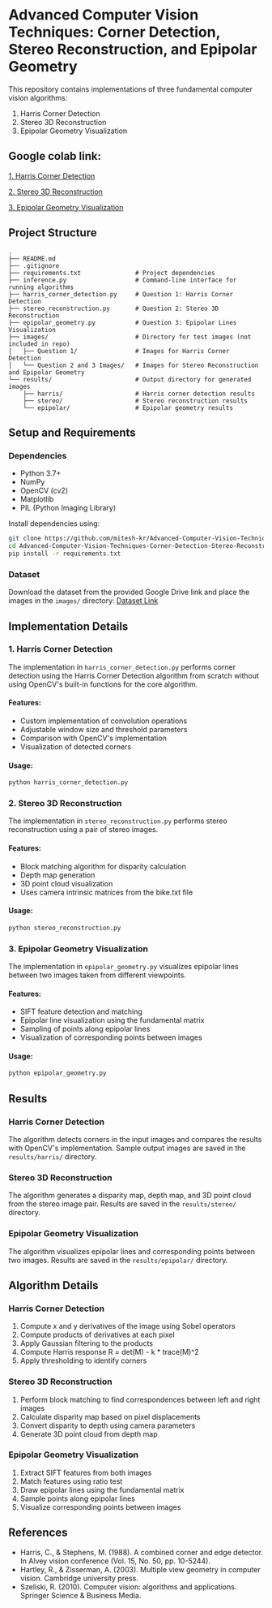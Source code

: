 # Advanced Computer Vision Techniques: Corner Detection, Stereo Reconstruction, and Epipolar Geometry

This repository contains implementations of three fundamental computer vision algorithms:

1. Harris Corner Detection
2. Stereo 3D Reconstruction
3. Epipolar Geometry Visualization

## Google colab link:
[1. Harris Corner Detection](https://colab.research.google.com/drive/1fQeBI1AgbQ0Wl-SlOd2MVn_iRc4hjOj2?usp=sharing)

[2. Stereo 3D Reconstruction](https://colab.research.google.com/drive/1MNGffw5_2NylQ25BStl1vfR49IC_69TA?usp=sharing)

[3. Epipolar Geometry Visualization](https://colab.research.google.com/drive/1lDKNlJPJ-dpPDDJWhkJN6N6cbtw54eAj?usp=sharing)


## Project Structure

```
.
├── README.md
├── .gitignore
├── requirements.txt               # Project dependencies
├── inference.py                   # Command-line interface for running algorithms
├── harris_corner_detection.py     # Question 1: Harris Corner Detection
├── stereo_reconstruction.py       # Question 2: Stereo 3D Reconstruction
├── epipolar_geometry.py           # Question 3: Epipolar Lines Visualization
├── images/                        # Directory for test images (not included in repo)
│   ├── Question 1/                # Images for Harris Corner Detection
│   └── Question 2 and 3 Images/   # Images for Stereo Reconstruction and Epipolar Geometry
└── results/                       # Output directory for generated images
    ├── harris/                    # Harris corner detection results
    ├── stereo/                    # Stereo reconstruction results
    └── epipolar/                  # Epipolar geometry results
```

## Setup and Requirements

### Dependencies

- Python 3.7+
- NumPy
- OpenCV (cv2)
- Matplotlib
- PIL (Python Imaging Library)

Install dependencies using:

```bash
git clone https://github.com/mitesh-kr/Advanced-Computer-Vision-Techniques-Corner-Detection-Stereo-Reconstruction-and-Epipolar-Geometry.git
cd Advanced-Computer-Vision-Techniques-Corner-Detection-Stereo-Reconstruction-and-Epipolar-Geometry
pip install -r requirements.txt

```

### Dataset

Download the dataset from the provided Google Drive link and place the images in the `images/` directory:
[Dataset Link](https://drive.google.com/drive/folders/1la4hwF_n4g7T25d2gyCF1ob3HJOir3Th?usp=sharing)

## Implementation Details

### 1. Harris Corner Detection

The implementation in `harris_corner_detection.py` performs corner detection using the Harris Corner Detection algorithm from scratch without using OpenCV's built-in functions for the core algorithm.

#### Features:
- Custom implementation of convolution operations
- Adjustable window size and threshold parameters
- Comparison with OpenCV's implementation
- Visualization of detected corners

#### Usage:
```bash
python harris_corner_detection.py
```

### 2. Stereo 3D Reconstruction

The implementation in `stereo_reconstruction.py` performs stereo reconstruction using a pair of stereo images.

#### Features:
- Block matching algorithm for disparity calculation
- Depth map generation
- 3D point cloud visualization
- Uses camera intrinsic matrices from the bike.txt file

#### Usage:
```bash
python stereo_reconstruction.py
```

### 3. Epipolar Geometry Visualization

The implementation in `epipolar_geometry.py` visualizes epipolar lines between two images taken from different viewpoints.

#### Features:
- SIFT feature detection and matching
- Epipolar line visualization using the fundamental matrix
- Sampling of points along epipolar lines
- Visualization of corresponding points between images

#### Usage:
```bash
python epipolar_geometry.py
```

## Results

### Harris Corner Detection

The algorithm detects corners in the input images and compares the results with OpenCV's implementation. Sample output images are saved in the `results/harris/` directory.

### Stereo 3D Reconstruction

The algorithm generates a disparity map, depth map, and 3D point cloud from the stereo image pair. Results are saved in the `results/stereo/` directory.

### Epipolar Geometry Visualization

The algorithm visualizes epipolar lines and corresponding points between two images. Results are saved in the `results/epipolar/` directory.

## Algorithm Details

### Harris Corner Detection

1. Compute x and y derivatives of the image using Sobel operators
2. Compute products of derivatives at each pixel
3. Apply Gaussian filtering to the products
4. Compute Harris response R = det(M) - k * trace(M)^2
5. Apply thresholding to identify corners

### Stereo 3D Reconstruction

1. Perform block matching to find correspondences between left and right images
2. Calculate disparity map based on pixel displacements
3. Convert disparity to depth using camera parameters
4. Generate 3D point cloud from depth map

### Epipolar Geometry Visualization

1. Extract SIFT features from both images
2. Match features using ratio test
3. Draw epipolar lines using the fundamental matrix
4. Sample points along epipolar lines
5. Visualize corresponding points between images

## References

- Harris, C., & Stephens, M. (1988). A combined corner and edge detector. In Alvey vision conference (Vol. 15, No. 50, pp. 10-5244).
- Hartley, R., & Zisserman, A. (2003). Multiple view geometry in computer vision. Cambridge university press.
- Szeliski, R. (2010). Computer vision: algorithms and applications. Springer Science & Business Media.
